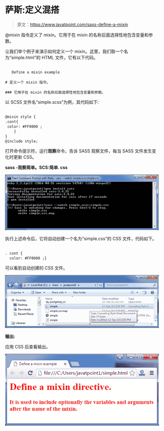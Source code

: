 # 萨斯:定义混搭

> 原文：<https://www.javatpoint.com/sass-define-a-mixin>

@mixin 指令定义了 mixin。它用于在 mixin 的名称后面选择性地包含变量和参数。

让我们举个例子来演示如何定义一个 mixin。这里，我们取一个名为“simple.html”的 HTML 文件，它有以下代码。

```

   Define a mixin example

# 定义一个 mixin 指令。

### 它用于在 mixin 的名称后面选择性地包含变量和参数。

```

以 SCSS 文件名“simple.scss”为例，其代码如下:

```

@mixin style {
.cont{
 color: #FF0000 ;
    }
}
@include style;

```

打开命令提示符，运行**观察**命令，告诉 SASS 观察文件，每当 SASS 文件发生变化时更新 CSS。

**sass -观察简单。SCS:简单. css**

![Sass Defining  mixin1](img/2e44ee6147bac04f71a3b5f8dab83539.png)

执行上述命令后，它将自动创建一个名为“simple.css”的 CSS 文件，代码如下。

```

. cont {
  color: #FF0000 ;}

```

可以看到自动创建的 CSS 文件。

![Sass Defining  mixin2](img/d35a4e2585d4d42df4e327a61498848e.png)

**输出:**

应用 CSS 后查看输出。

![Sass Defining  mixin3](img/5a84839043f092c80a10e4f18b3b83bb.png)